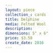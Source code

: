 ```yaml
---
layout: piece
collection_: cards
title: Delphine
media: Felted Wool
description:
dimensions: 5" x 6"
price: $3.50
create_date: 2016
---
```

